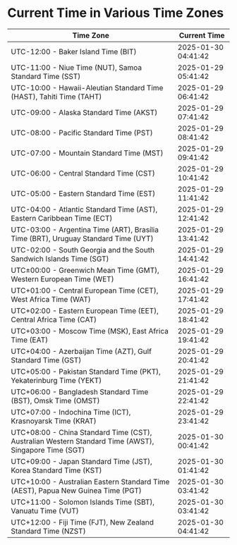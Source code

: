 # Current Time in Various Time Zones

| Time Zone | Current Time |
|-----------|--------------|
| UTC-12:00 - Baker Island Time (BIT) | 2025-01-30 04:41:42 |
| UTC-11:00 - Niue Time (NUT), Samoa Standard Time (SST) | 2025-01-29 05:41:42 |
| UTC-10:00 - Hawaii-Aleutian Standard Time (HAST), Tahiti Time (TAHT) | 2025-01-29 06:41:42 |
| UTC-09:00 - Alaska Standard Time (AKST) | 2025-01-29 07:41:42 |
| UTC-08:00 - Pacific Standard Time (PST) | 2025-01-29 08:41:42 |
| UTC-07:00 - Mountain Standard Time (MST) | 2025-01-29 09:41:42 |
| UTC-06:00 - Central Standard Time (CST) | 2025-01-29 10:41:42 |
| UTC-05:00 - Eastern Standard Time (EST) | 2025-01-29 11:41:42 |
| UTC-04:00 - Atlantic Standard Time (AST), Eastern Caribbean Time (ECT) | 2025-01-29 12:41:42 |
| UTC-03:00 - Argentina Time (ART), Brasília Time (BRT), Uruguay Standard Time (UYT) | 2025-01-29 13:41:42 |
| UTC-02:00 - South Georgia and the South Sandwich Islands Time (SGT) | 2025-01-29 14:41:42 |
| UTC±00:00 - Greenwich Mean Time (GMT), Western European Time (WET) | 2025-01-29 16:41:42 |
| UTC+01:00 - Central European Time (CET), West Africa Time (WAT) | 2025-01-29 17:41:42 |
| UTC+02:00 - Eastern European Time (EET), Central Africa Time (CAT) | 2025-01-29 18:41:42 |
| UTC+03:00 - Moscow Time (MSK), East Africa Time (EAT) | 2025-01-29 19:41:42 |
| UTC+04:00 - Azerbaijan Time (AZT), Gulf Standard Time (GST) | 2025-01-29 20:41:42 |
| UTC+05:00 - Pakistan Standard Time (PKT), Yekaterinburg Time (YEKT) | 2025-01-29 21:41:42 |
| UTC+06:00 - Bangladesh Standard Time (BST), Omsk Time (OMST) | 2025-01-29 22:41:42 |
| UTC+07:00 - Indochina Time (ICT), Krasnoyarsk Time (KRAT) | 2025-01-29 23:41:42 |
| UTC+08:00 - China Standard Time (CST), Australian Western Standard Time (AWST), Singapore Time (SGT) | 2025-01-30 00:41:42 |
| UTC+09:00 - Japan Standard Time (JST), Korea Standard Time (KST) | 2025-01-30 01:41:42 |
| UTC+10:00 - Australian Eastern Standard Time (AEST), Papua New Guinea Time (PGT) | 2025-01-30 03:41:42 |
| UTC+11:00 - Solomon Islands Time (SBT), Vanuatu Time (VUT) | 2025-01-30 03:41:42 |
| UTC+12:00 - Fiji Time (FJT), New Zealand Standard Time (NZST) | 2025-01-30 04:41:42 |
